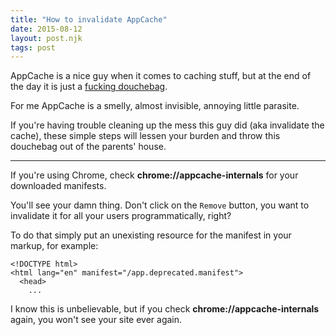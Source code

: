```yaml
---
title: "How to invalidate AppCache"
date: 2015-08-12
layout: post.njk
tags: post
---
```



AppCache is a nice guy when it comes to caching stuff, but at the end of the day it is just a [fucking douchebag](http://alistapart.com/article/application-cache-is-a-douchebag).

For me AppCache is a smelly, almost invisible, annoying little parasite.

If you're having trouble cleaning up the mess this guy did (aka invalidate the cache), these simple steps will lessen your burden and throw this douchebag out of the parents' house.

---

If you're using Chrome, check **chrome://appcache-internals** for your downloaded manifests.

You'll see your damn thing. Don't click on the `Remove` button, you want to invalidate it for all your users programmatically, right?

To do that simply put an unexisting resource for the manifest in your markup, for example:

```
<!DOCTYPE html>
<html lang="en" manifest="/app.deprecated.manifest">
  <head>
    ...
```

I know this is unbelievable, but if you check **chrome://appcache-internals** again, you won't see your site ever again.
